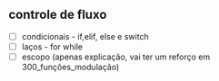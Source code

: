 ## controle de fluxo
- [ ] condicionais - if,elif, else e switch
- [ ] laços - for while
- [ ] escopo (apenas explicação, vai ter um reforço em 300_funções_modulação)
